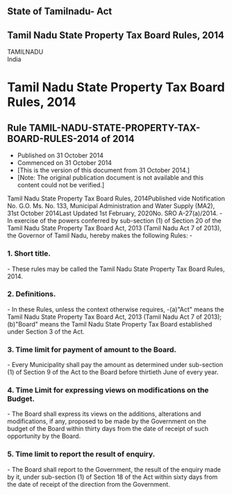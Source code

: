 ## State of Tamilnadu- Act

## Tamil Nadu State Property Tax Board Rules, 2014

TAMILNADU  
India

# Tamil Nadu State Property Tax Board Rules, 2014

## Rule TAMIL-NADU-STATE-PROPERTY-TAX-BOARD-RULES-2014 of 2014

  * Published on 31 October 2014 
  * Commenced on 31 October 2014 
  * [This is the version of this document from 31 October 2014.] 
  * [Note: The original publication document is not available and this content could not be verified.] 

Tamil Nadu State Property Tax Board Rules, 2014Published vide Notification No.
G.O. Ms. No. 133, Municipal Administration and Water Supply (MA2), 31st
October 2014Last Updated 1st February, 2020No. SRO A-27(a)/2014. - In exercise
of the powers conferred by sub-section (1) of Section 20 of the Tamil Nadu
State Property Tax Board Act, 2013 (Tamil Nadu Act 7 of 2013), the Governor of
Tamil Nadu, hereby makes the following Rules: -

### 1. Short title.

\- These rules may be called the Tamil Nadu State Property Tax Board Rules,
2014.

### 2. Definitions.

\- In these Rules, unless the context otherwise requires, -(a)"Act" means the
Tamil Nadu State Property Tax Board Act, 2013 (Tamil Nadu Act 7 of
2013);(b)"Board" means the Tamil Nadu State Property Tax Board established
under Section 3 of the Act.

### 3. Time limit for payment of amount to the Board.

\- Every Municipality shall pay the amount as determined under sub-section (1)
of Section 9 of the Act to the Board before thirtieth June of every year.

### 4. Time Limit for expressing views on modifications on the Budget.

\- The Board shall express its views on the additions, alterations and
modifications, if any, proposed to be made by the Government on the budget of
the Board within thirty days from the date of receipt of such opportunity by
the Board.

### 5. Time limit to report the result of enquiry.

\- The Board shall report to the Government, the result of the enquiry made by
it, under sub-section (1) of Section 18 of the Act within sixty days from the
date of receipt of the direction from the Government.

